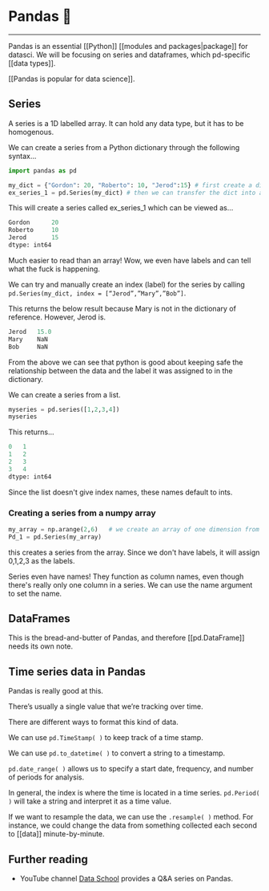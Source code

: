 # Pandas 🐼
---
Pandas is an essential [[Python]] [[modules and packages|package]] for datasci. We will be focusing on series and dataframes, which pd-specific [[data types]].

[[Pandas is popular for data science]]. 

## Series
A series is a 1D labelled array. It can hold any data type, but it has to be homogenous. 

We can create a series from a Python dictionary through the following syntax...

```python
import pandas as pd

my_dict = {"Gordon": 20, "Roberto": 10, "Jerod":15} # first create a dictionary
ex_series_1 = pd.Series(my_dict) # then we can transfer the dict into a series
```

This will create a series called ex_series_1 which can be viewed as...

```python
Gordon		20
Roberto		10
Jerod		15
dtype: int64
```

Much easier to read than an array! Wow, we even have labels and can tell what the fuck is happening. 

We can try and manually create an index (label) for the series by calling `pd.Series(my_dict, index = [“Jerod”,”Mary”,”Bob”]`.

This returns the below result because Mary is not in the dictionary of reference. However, Jerod is. 

```python
Jerod	15.0
Mary	NaN
Bob		NaN
```

From the above we can see that python is good about keeping safe the relationship between the data and the label it was assigned to in the dictionary. 

We can create a series from a list.

```python
myseries = pd.series([1,2,3,4])
myseries
```

This returns...

```python
0	1
1	2
2	3
3	4
dtype: int64
```

Since the list doesn't give index names, these names default to ints. 

### Creating a series from a numpy array
```python
my_array = np.arange(2,6) 	# we create an array of one dimension from 2-5. 
Pd_1 = pd.Series(my_array)
```

this creates a series from the array. Since we don't have labels, it will assign 0,1,2,3 as the labels. 

Series even have names! They function as column names, even though there's really only one column in a series. We can use the name argument to set the name. 

## DataFrames
This is the bread-and-butter of Pandas, and therefore [[pd.DataFrame]] needs its own note.

## Time series data in Pandas
Pandas is really good at this. 

There’s usually a single value that we’re tracking over time. 

There are different ways to format this kind of data.

We can use `pd.TimeStamp( )` to keep track of a time stamp.

We can use `pd.to_datetime( )` to convert a string to a timestamp. 

`pd.date_range( )` allows us to specify a start date, frequency, and number of periods for analysis. 

In general, the index is where the time is located in a time series. 
`pd.Period( )` will take a string and interpret it as a time value. 

If we want to resample the data, we can use the `.resample( )` method. For instance, we could change the data from something collected each second to [[data]] minute-by-minute. 

## Further reading
- YouTube channel [Data School](https://www.youtube.com/watch?v=yzIMircGU5I&list=PL5-da3qGB5ICCsgW1MxlZ0Hq8LL5U3u9y&index=1) provides a Q&A series on Pandas. 

